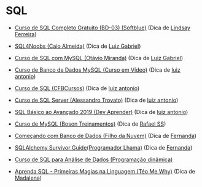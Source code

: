# SQL

- [Curso de SQL Completo Gratuito (BD-03) (Softblue)](https://www.softblue.com.br/site/curso/id/3/CURSO+DE+SQL+COMPLETO+BASICO+AO+AVANCADO+ON+LINE+BD03+GRATIS) (Dica de [Lindsay Ferreira](https://github.com/linferreira))

- [SQL4Noobs (Caio Almeida)](https://github.com/caioreix/SQL4Noobs) (Dica de [Luiz Gabriel](https://github.com/Luizrebelatto))

- [Curso de SQL com MySQL (Otávio Miranda)](https://www.youtube.com/playlist?list=PLbIBj8vQhvm2WT-pjGS5x7zUzmh4VgvRk) (Dica de [Luiz Gabriel](https://github.com/Luizrebelatto))

- [Curso de Banco de Dados MySQL (Curso em Vídeo)](https://www.youtube.com/watch?v=Ofktsne-utM&list=PLHz_AreHm4dkBs-795Dsgvau_ekxg8g1r) (Dica de [luiz antonio](https://github.com/LuizAnt201))

- [Curso de SQL (CFBCursos)](https://www.youtube.com/watch?v=adIIAEc3Q04&list=PLx4x_zx8csUgQUjExcssR3utb3JIX6Kra) (Dica de [luiz antonio](https://github.com/LuizAnt201))

- [Curso de SQL Server (Alessandro Trovato)](https://www.youtube.com/watch?v=OKqpZ6zbZwQ&list=PL7iAT8C5wumpQWB8AFW7CwK2nlzh8ZdP9) (Dica de [luiz antonio](https://github.com/LuizAnt201))

- [SQL Básico ao Avançado 2019 (Dev Aprender)](https://www.youtube.com/watch?v=FNV7_9QsCok&list=PLnNURxKyyLIInBfeGiJ8L314AD015mHkv) (Dica de [luiz antonio](https://github.com/LuizAnt201))

- [Curso de MySQL (Boson Treinamentos)](https://www.youtube.com/playlist?list=PLucm8g_ezqNrWAQH2B_0AnrFY5dJcgOLR)
  (Dica de [Rafael SS](https://github.com/rafasilvasousa))

- [Começando com Banco de Dados (Filho da Nuvem)](https://www.youtube.com/playlist?list=PLzehOqhpwpxiD25V8Nzv8kxfCAiBFxoGw) (Dica de [Fernanda](https://github.com/Fernanda-Dantas))

- [SQLAlchemy Survivor Guide(Programador Lhama)](https://www.youtube.com/playlist?list=PLAgbpJQADBGKbwhOvd9DVWy-xhA1KEGm1) (Dica de [Fernanda](https://github.com/Fernanda-Dantas))

- [Curso de SQL para Análise de Dados (Programação dinâmica)](https://www.youtube.com/watch?v=BRPUA0EgS4I&list=PL5TJqBvpXQv5n1N15kcK1m9oKJm_cv-m6)

- [Aprenda SQL - Primeiras Magias na Linguagem (Téo Me Why)](https://youtube.com/playlist?list=PLvlkVRRKOYFRo651oD0JptVqfQGDvMi3j&si=iJpeL6ncgOvkxai0) (Dica de [Madalena](https://github.com/madalena-rocha))
